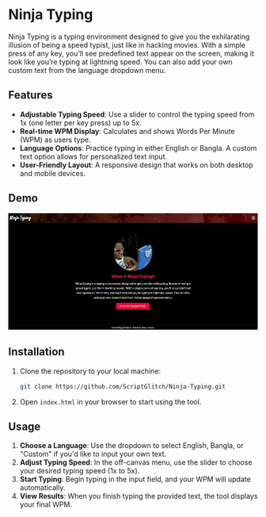 # Ninja Typing

Ninja Typing is a typing environment designed to give you the exhilarating illusion of being a speed typist, just like in hacking movies. With a simple press of any key, you’ll see predefined text appear on the screen, making it look like you’re typing at lightning speed. You can also add your own custom text from the language dropdown menu.

## Features

- **Adjustable Typing Speed**: Use a slider to control the typing speed from 1x (one letter per key press) up to 5x.
- **Real-time WPM Display**: Calculates and shows Words Per Minute (WPM) as users type.
- **Language Options**: Practice typing in either English or Bangla. A custom text option allows for personalized text input.
- **User-Friendly Layout**: A responsive design that works on both desktop and mobile devices.

## Demo

![Ninja Typing Demo](https://github.com/ScriptGlitch/Ninja-Typing/blob/main/Assets/Image/demo.gif)

## Installation

1. Clone the repository to your local machine:
    ```bash
    git clone https://github.com/ScriptGlitch/Ninja-Typing.git
    ```
2. Open `index.html` in your browser to start using the tool.

## Usage

1. **Choose a Language**: Use the dropdown to select English, Bangla, or "Custom" if you'd like to input your own text.
2. **Adjust Typing Speed**: In the off-canvas menu, use the slider to choose your desired typing speed (1x to 5x).
3. **Start Typing**: Begin typing in the input field, and your WPM will update automatically.
4. **View Results**: When you finish typing the provided text, the tool displays your final WPM.



